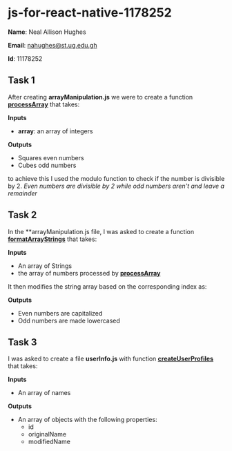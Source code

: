 # js-for-react-native-1178252

**Name**: Neal Allison Hughes

**Email**: <nahughes@st.ug.edu.gh>

**Id**: 11178252

## Task 1

After creating **arrayManipulation.js** we were to create a function [**processArray**](arrayManipulation.js#L19) that takes:

**Inputs** 

- **array**: an array of integers

**Outputs** 

- Squares even numbers
- Cubes odd numbers

to achieve this I used the modulo function to check if the number is divisible by 2.
_Even numbers are divisible by 2 while odd numbers aren't and leave a remainder_

## Task 2

In the **arrayManipulation.js file, I was asked to create a function [**formatArrayStrings**](./arrayManipulation.js#L33) that takes:

**Inputs** 

- An array of Strings
- the array of numbers processed by [**processArray**](./arrayManipulation.js#L19)

It then modifies the string array based on the corresponding index as:

**Outputs** 

- Even numbers are capitalized
- Odd numbers are made lowercased

## Task 3

I was asked to create a file **userInfo.js** with function [**createUserProfiles**](./userInfo.js#L16) that takes:

**Inputs** 

- An array of names

**Outputs** 

- An array of objects with the following properties:
  - id
  - originalName
  - modifiedName
